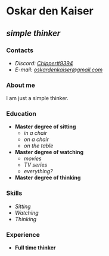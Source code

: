 # __Oskar den Kaiser__
## _simple thinker_

### __Contacts__
* _Discord: [Chipper#9394](https://discordapp.com/users/935180805607678042)_ 
* _E-mail: [oskardenkaiser@gmail.com](mailto:oskardenkaiser@gmail.com)_

### __About me__
I am just a simple thinker.

### __Education__
* __Master degree of sitting__
    * _in a chair_
    * _on a chair_
    * _on the table_
* __Master degree of watching__
    * _movies_
    * _TV series_
    * _everything?_
* __Master degree of thinking__

### __Skills__
* _Sitting_
* _Watching_
* _Thinking_

### __Experience__
* __Full time thinker__

